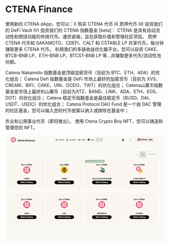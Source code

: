 # CTENA Finance

使用新的 CTENA dApp，您可以：I) 购买 CTENA 代币 II) 质押代币 III) 投资我们的 DeFi Vault IV) 投资我们的 CTENA 指数基金 [beta]：
CTENA 是具有自动流动性和燃烧功能的传统代币。通货紧缩，旨在获取价值和管理社区项目。
质押 CTENA 代币和 SAKAMOTO、CDEFI、CALT 和 CSTABLE LP 共享代币，每分钟赚取更多 CTENA 代币。
利用我们的多链收益优化器平台，您可以投资 CAKE、BTCB-BNB LP、ETH-BNB LP、BTCST-BNB LP 等...并赚取更多代币/流动性池份额。

  Catena Nakamoto 指数基金是顶级加密货币（目前为 BTC、ETH、ADA）的优化组合；
  Catena Defi 指数基金是 DeFi 市场上最好的加密货币（目前为 XVS、CREAM、BIFI、CAKE、UNI、DODO、TWT）的优化组合；
  Catena山寨币指数基金是市场上最好的山寨币（目前为XTZ、BAND、LINK、ADA、ETH、EOS、DOT）的优化组合；
  Catena 稳定币指数基金是最佳稳定币（BUSD、DAI、USDT、USDC）的优化组合；
  Catena Protocol DAO Fund 是一个由 DAC 管理的社区基金，您可以输入您的代币提案以纳入或排除在基金中；

农业和公用事业代币（即将推出）。
使用 Ctena Crypto Boy NFT，您可以铸造和管理您的 NFT。

![ctenafinance-dapp-defi-bsc-image2_c6cdf4a05385305332f72c7748843212](ctenafinance-dapp-defi-bsc-image2_c6cdf4a05385305332f72c7748843212.png)

